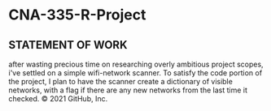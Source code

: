 # CNA-335-R-Project

## STATEMENT OF WORK
after wasting precious time on researching overly ambitious project scopes, i've settled on a simple wifi-network scanner. To satisfy the code portion of the project, I plan to have the scanner create a dictionary of visible networks, with a flag if there are any new networks from the last time it checked.
© 2021 GitHub, Inc.
